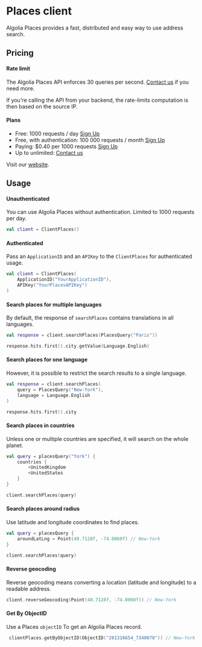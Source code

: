 # Places client

Algolia Places provides a fast, distributed and easy way to use address search.

## Pricing

#### Rate limit

The Algolia Places API enforces 30 queries per second. [Contact us](https://community.algolia.com/places/contact.html) if you need more.

If you're calling the API from your backend, the rate-limits computation is then based on the source IP.

#### Plans

- Free: 1000 requests / day [Sign Up](https://www.algolia.com/users/sign_up/places)
- Free, with authentication: 100 000 requests / month [Sign Up](https://www.algolia.com/users/sign_up/places)
- Paying: $0.40 per 1000 requests [Sign Up](https://www.algolia.com/users/sign_up/places)
- Up to unlimited:  [Contact us](https://community.algolia.com/places/contact.html)


Visit our [website](https://community.algolia.com/places/pricing.html).

## Usage

#### Unauthenticated

You can use Algolia Places without authentication. Limited to 1000 requests per day.

```kotlin
val client = ClientPlaces()
```

#### Authenticated

Pass an `ApplicationID` and an `APIKey` to the `ClientPlaces` for authenticated usage.

```kotlin
val client = ClientPlaces(
    ApplicationID("YourApplicationID"),
    APIKey("YourPlacesAPIKey")
)
```

#### Search places for multiple languages

By default, the response of `searchPlaces` contains translations in all languages. 

```kotlin
val response = client.searchPlaces(PlacesQuery("Paris"))

response.hits.first().city.getValue(Language.English)
```

#### Search places for one language

However, it is possible to restrict the search results to a single language.

```kotlin
val response = client.searchPlaces(
    query = PlacesQuery("New-York"),
    language = Language.English
)

response.hits.first().city
```

#### Search places in countries

Unless one or multiple countries are specified, it will search on the whole planet.

```kotlin
val query = placesQuery("York") {
    countries {
        +UnitedKingdom
        +UnitedStates
    }
}

client.searchPlaces(query)
```

#### Search places around radius

Use latitude and longitude coordinates to find places.

```kotlin
val query = placesQuery {
    aroundLatLng = Point(40.7128f, -74.0060f) // New-York
}

client.searchPlaces(query)
```

#### Reverse geocoding

Reverse geocoding means converting a location (latitude and longitude) to a readable address.

```kotlin
client.reverseGeocoding(Point(40.7128f, -74.0060f)) // New-York
```

#### Get By ObjectID

Use a Places `objectID` To get an Algolia Places record.

```kotlin
 clientPlaces.getByObjectID(ObjectID("201316654_7340078")) // New-York
```

